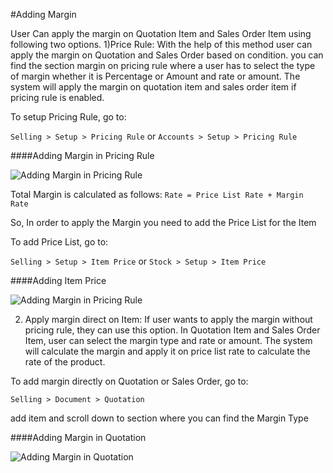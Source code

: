 #Adding Margin

User Can apply the margin on Quotation Item and Sales Order Item using following two options.
1)Price Rule: With the help of this method user can apply the margin on Quotation and Sales Order based on condition. you can find the section margin on pricing rule where a user has to select the type of margin whether it is Percentage or Amount and rate or amount. The system will apply the margin on quotation item and sales order item if pricing rule is enabled.

To setup Pricing Rule, go to:

`Selling > Setup > Pricing Rule` or `Accounts > Setup > Pricing Rule`

####Adding Margin in Pricing Rule

<img alt="Adding Margin in Pricing Rule" class="screenshot"  src="{{docs_base_url}}/assets/img/selling/margin-pricing-rule.png">

Total Margin is calculated as follows:
`Rate = Price List Rate + Margin Rate`

So, In order to apply the Margin you need to add the Price List for the Item

To add Price List, go to:

`Selling > Setup > Item Price` or `Stock > Setup > Item Price`

####Adding Item Price

<img alt="Adding Margin in Pricing Rule" class="screenshot"  src="{{docs_base_url}}/assets/img/selling/margin-item-price-list.png">

2) Apply margin direct on Item: If user wants to apply the margin without pricing rule, they can use this option. In Quotation Item and Sales Order Item, user can select the margin type and rate or amount. The system will calculate the margin and apply it on price list rate to calculate the rate of the product.

To add margin directly on Quotation or Sales Order, go to:

`Selling > Document > Quotation`

add item and scroll down to section where you can find the Margin Type

####Adding Margin in Quotation

<img alt="Adding Margin in Quotation" class="screenshot"  src="{{docs_base_url}}/assets/img/selling/margin-quotation-item.png">
